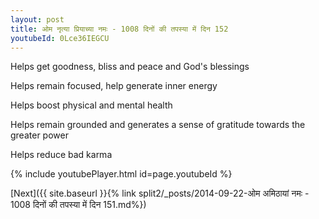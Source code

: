 ```yaml
---
layout: post
title: ओम नृत्या प्रियाच्या नमः - 1008 दिनों की तपस्या में दिन 152
youtubeId: 0Lce36IEGCU
---
```

 
 
Helps get goodness, bliss and peace and God's blessings
 
Helps remain focused, help generate inner energy 
 
Helps boost physical and mental health 
 
Helps remain grounded and generates a sense of gratitude towards the greater power 
 
Helps reduce bad karma
 
 
 
 


{% include youtubePlayer.html id=page.youtubeId %}
 
[Next]({{ site.baseurl }}{% link  split2/_posts/2014-09-22-ओम अमिठायां नमः - 1008 दिनों की तपस्या में दिन 151.md%})
 
